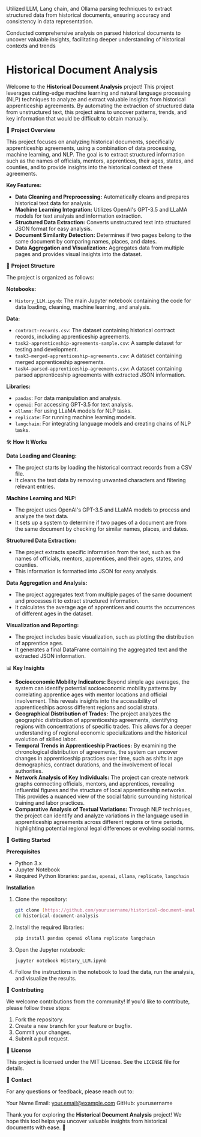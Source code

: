 

Utilized LLM, Lang chain, and Ollama parsing techniques to extract structured data from historical documents, ensuring accuracy and consistency in data representation.

Conducted comprehensive analysis on parsed historical documents to uncover valuable insights, facilitating deeper understanding of historical contexts and trends



# Historical Document Analysis

Welcome to the **Historical Document Analysis** project! This project leverages cutting-edge machine learning and natural language processing (NLP) techniques to analyze and extract valuable insights from historical apprenticeship agreements. By automating the extraction of structured data from unstructured text, this project aims to uncover patterns, trends, and key information that would be difficult to obtain manually.

🚀 **Project Overview**

This project focuses on analyzing historical documents, specifically apprenticeship agreements, using a combination of data processing, machine learning, and NLP. The goal is to extract structured information such as the names of officials, mentors, apprentices, their ages, states, and counties, and to provide insights into the historical context of these agreements.

**Key Features:**

* **Data Cleaning and Preprocessing:** Automatically cleans and prepares historical text data for analysis.
* **Machine Learning Integration:** Utilizes OpenAI's GPT-3.5 and LLaMA models for text analysis and information extraction.
* **Structured Data Extraction:** Converts unstructured text into structured JSON format for easy analysis.
* **Document Similarity Detection:** Determines if two pages belong to the same document by comparing names, places, and dates.
* **Data Aggregation and Visualization:** Aggregates data from multiple pages and provides visual insights into the dataset.

📂 **Project Structure**

The project is organized as follows:

**Notebooks:**

* `History_LLM.ipynb`: The main Jupyter notebook containing the code for data loading, cleaning, machine learning, and analysis.

**Data:**

* `contract-records.csv`: The dataset containing historical contract records, including apprenticeship agreements.
* `task2-apprenticeship-agreements-sample.csv`: A sample dataset for testing and development.
* `task3-merged-apprenticeship-agreements.csv`: A dataset containing merged apprenticeship agreements.
* `task4-parsed-apprenticeship-agreements.csv`: A dataset containing parsed apprenticeship agreements with extracted JSON information.

**Libraries:**

* `pandas`: For data manipulation and analysis.
* `openai`: For accessing GPT-3.5 for text analysis.
* `ollama`: For using LLaMA models for NLP tasks.
* `replicate`: For running machine learning models.
* `langchain`: For integrating language models and creating chains of NLP tasks.

🛠️ **How It Works**

**Data Loading and Cleaning:**

* The project starts by loading the historical contract records from a CSV file.
* It cleans the text data by removing unwanted characters and filtering relevant entries.

**Machine Learning and NLP:**

* The project uses OpenAI's GPT-3.5 and LLaMA models to process and analyze the text data.
* It sets up a system to determine if two pages of a document are from the same document by checking for similar names, places, and dates.

**Structured Data Extraction:**

* The project extracts specific information from the text, such as the names of officials, mentors, apprentices, and their ages, states, and counties.
* This information is formatted into JSON for easy analysis.

**Data Aggregation and Analysis:**

* The project aggregates text from multiple pages of the same document and processes it to extract structured information.
* It calculates the average age of apprentices and counts the occurrences of different ages in the dataset.

**Visualization and Reporting:**

* The project includes basic visualization, such as plotting the distribution of apprentice ages.
* It generates a final DataFrame containing the aggregated text and the extracted JSON information.

📊 **Key Insights**

* **Socioeconomic Mobility Indicators:** Beyond simple age averages, the system can identify potential socioeconomic mobility patterns by correlating apprentice ages with mentor locations and official involvement. This reveals insights into the accessibility of apprenticeships across different regions and social strata.
* **Geographical Distribution of Trades:** The project analyzes the geographic distribution of apprenticeship agreements, identifying regions with concentrations of specific trades. This allows for a deeper understanding of regional economic specializations and the historical evolution of skilled labor.
* **Temporal Trends in Apprenticeship Practices:** By examining the chronological distribution of agreements, the system can uncover changes in apprenticeship practices over time, such as shifts in age demographics, contract durations, and the involvement of local authorities.
* **Network Analysis of Key Individuals:** The project can create network graphs connecting officials, mentors, and apprentices, revealing influential figures and the structure of local apprenticeship networks. This provides a nuanced view of the social fabric surrounding historical training and labor practices.
* **Comparative Analysis of Textual Variations:** Through NLP techniques, the project can identify and analyze variations in the language used in apprenticeship agreements across different regions or time periods, highlighting potential regional legal differences or evolving social norms.

🚀 **Getting Started**

**Prerequisites**

* Python 3.x
* Jupyter Notebook
* Required Python libraries: `pandas`, `openai`, `ollama`, `replicate`, `langchain`

**Installation**

1.  Clone the repository:

    ```bash
    git clone [https://github.com/yourusername/historical-document-analysis.git](https://www.google.com/search?q=https://github.com/yourusername/historical-document-analysis.git)
    cd historical-document-analysis
    ```

2.  Install the required libraries:

    ```bash
    pip install pandas openai ollama replicate langchain
    ```

3.  Open the Jupyter notebook:

    ```bash
    jupyter notebook History_LLM.ipynb
    ```

4.  Follow the instructions in the notebook to load the data, run the analysis, and visualize the results.

🤝 **Contributing**

We welcome contributions from the community! If you'd like to contribute, please follow these steps:

1.  Fork the repository.
2.  Create a new branch for your feature or bugfix.
3.  Commit your changes.
4.  Submit a pull request.

📜 **License**

This project is licensed under the MIT License. See the `LICENSE` file for details.

📧 **Contact**

For any questions or feedback, please reach out to:

Your Name
Email: your.email@example.com
GitHub: yourusername

Thank you for exploring the **Historical Document Analysis** project! We hope this tool helps you uncover valuable insights from historical documents with ease. 🚀
